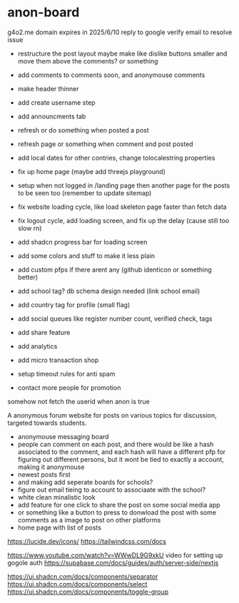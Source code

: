 # anon-board

g4o2.me domain expires in 2025/6/10
reply to google verify email to resolve issue

- restructure the post layout maybe make like dislike buttons smaller and move them above the comments? or something
- add comments to comments soon, and anonymouse comments
- make header thinner
- add create username step
- add announcments tab
- refresh or do something when posted a post
- refresh page or something when comment and post posted

- add local dates for other contries, change tolocalestring properties
- fix up home page (maybe add threejs playground)

- setup when not logged in /landing page then another page for the posts to be seen too
  (remember to update sitemap)
- fix website loading cycle, like load skeleton page faster than fetch data
- fix logout cycle, add loading screen, and fix up the delay
  (cause still too slow rn)

- add shadcn progress bar for loading screen
- add some colors and stuff to make it less plain

- add custom pfps if there arent any (github identicon or something better)
- add school tag? db schema design needed (link school email)
- add country tag for profile (small flag)
- add social queues like register number count, verified check, tags
- add share feature
- add analytics
- add micro transaction shop
- setup timeout rules for anti spam
- contact more people for promotion

somehow not fetch the userid when anon is true

A anonymous forum website for posts on various topics for discussion, targeted towards students.

- anonymouse messaging board
- people can comment on each post, and there would be like a hash associated to the comment, and each hash will
  have a different pfp for figuring out different persons, but it wont be tied to exactly a account, making it anonymouse
- newest posts first
- and making add seperate boards for schools?
- figure out email tieing to account to associaate with the school?
- white clean minalistic look
- add feature for one click to share the post on some social media app
- or something like a button to press to donwload the post with some comments as a image to post on other platforms
- home page with list of posts

https://lucide.dev/icons/
https://tailwindcss.com/docs

https://www.youtube.com/watch?v=WWwDL9G9xkU
video for setting up gogole auth
https://supabase.com/docs/guides/auth/server-side/nextjs

https://ui.shadcn.com/docs/components/separator
https://ui.shadcn.com/docs/components/select
https://ui.shadcn.com/docs/components/toggle-group
